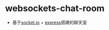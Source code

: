 # websockets-chat-room

- 基于[socket.io](https://socket.io/) + [express](https://expressjs.com/)搭建的聊天室

